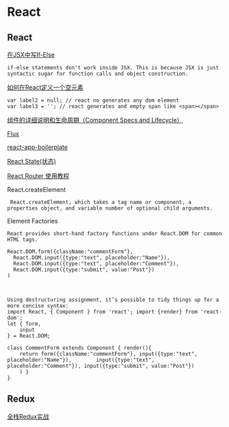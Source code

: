 # React

## React

[在JSX中写If-Else ](https://facebook.github.io/react/tips/if-else-in-JSX.html)

	if-else statements don't work inside JSX. This is because JSX is just syntactic sugar for function calls and object construction.
	

[如何在React定义一个空元素](http://stackoverflow.com/questions/30097091/correct-way-to-define-an-empty-dom-element-in-react)

	var label2 = null; // react no generates any dom element
	var label3 = ''; // react generates and empty span like <span></span>

[组件的详细说明和生命周期（Component Specs and Lifecycle）](http://reactjs.cn/react/docs/component-specs.html)


[Flux](http://wiki.jikexueyuan.com/project/react-tutorial/flux.html)



[react-app-boilerplate](https://github.com/pro-react/react-app-boilerplate)

[React State(状态)](http://www.runoob.com/react/react-state.html)


[React Router 使用教程](http://www.ruanyifeng.com/blog/2016/05/react_router.html?utm_source=tool.lu)

React.createElement

	 React.createElement, which takes a tag name or component, a properties object, and variable number of optional child arguments.
	 
Element Factories
	
	React provides short-hand factory functions under React.DOM for common HTML tags.
	
	React.DOM.form({className:"commentForm"},	  React.DOM.input({type:"text", placeholder:"Name"}),	  React.DOM.input({type:"text", placeholder:"Comment"}),	  React.DOM.input({type:"submit", value:"Post"})	)	 
	
	Using destructuring assignment, it’s possible to tidy things up for a more concise syntax:	import React, { Component } from 'react'; import {render} from 'react-dom';	let { form,  		input	} = React.DOM;	class CommentForm extends Component { render(){		return form({className:"commentForm"}, input({type:"text", placeholder:"Name"}), 		input({type:"text", placeholder:"Comment"}), input({type:"submit", value:"Post"})		) }	}
	
## Redux


[全栈Redux实战](http://www.tuicool.com/articles/mqiyiq7)	